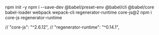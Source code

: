 
npm init -y
npm i --save-dev @babel/preset-env @babel/cli @babel/core babel-loader webpack wepack-cli regenerator-runtime core-js@2
npm i core-js regenerator-runtime

// "core-js": "^2.6.12",
// "regenerator-runtime": "^0.14.1",